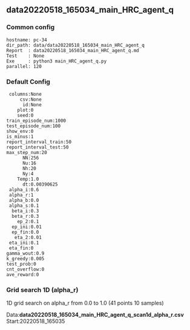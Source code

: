 ## data20220518_165034_main_HRC_agent_q
### Common config
```
hostname: pc-34
dir_path: data/data20220518_165034_main_HRC_agent_q
Report  : data20220518_165034_main_HRC_agent_q.md
Test    : None
Exe     : python3 main_HRC_agent_q.py 
parallel: 120
```
### Default Config
```
 columns:None
     csv:None
      id:None
    plot:0
    seed:0
train_episode_num:1000
test_episode_num:100
show_env:0
is_minus:1
report_interval_train:50
report_interval_test:50
max_step_num:20
      NN:256
      Nu:16
      Nh:20
      Ny:4
    Temp:1.0
      dt:0.00390625
 alpha_i:0.6
 alpha_r:1
 alpha_b:0.0
 alpha_s:0.1
  beta_i:0.3
  beta_r:0.3
    ep_2:0.1
  ep_ini:0.01
  ep_fin:0.0
   eta_2:0.01
 eta_ini:0.1
 eta_fin:0
gamma_wout:0.9
k_greedy:0.005
test_prob:0
cnt_overflow:0
ave_reward:0
```
### Grid search 1D (alpha_r) 
1D grid search on alpha_r from 0.0 to 1.0 (41 points 10 samples)

Data:**data20220518_165034_main_HRC_agent_q_scan1d_alpha_r.csv**  
Start:20220518_165035  
